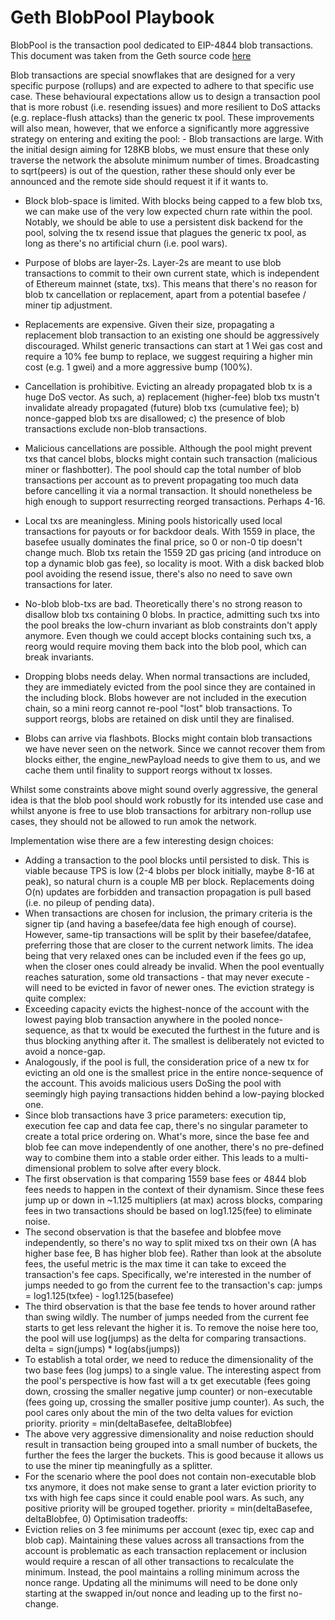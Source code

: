 # Geth BlobPool Playbook


BlobPool is the transaction pool dedicated to EIP-4844 blob transactions. This document
was taken from the Geth source code [here](https://github.com/ethereum/go-ethereum/blob/93c541ad563124e81d125c7ebe78938175229b2e/core/txpool/blobpool/blobpool.go#L132-L293)

Blob transactions are special snowflakes that are designed for a very specific
purpose (rollups) and are expected to adhere to that specific use case. These
behavioural expectations allow us to design a transaction pool that is more robust
(i.e. resending issues) and more resilient to DoS attacks (e.g. replace-flush
attacks) than the generic tx pool. These improvements will also mean, however,
that we enforce a significantly more aggressive strategy on entering and exiting
the pool:
    - Blob transactions are large. With the initial design aiming for 128KB blobs,
    we must ensure that these only traverse the network the absolute minimum
    number of times. Broadcasting to sqrt(peers) is out of the question, rather
    these should only ever be announced and the remote side should request it if
    it wants to.
    
  - Block blob-space is limited. With blocks being capped to a few blob txs, we
    can make use of the very low expected churn rate within the pool. Notably,
    we should be able to use a persistent disk backend for the pool, solving
    the tx resend issue that plagues the generic tx pool, as long as there's no
    artificial churn (i.e. pool wars).
    
  - Purpose of blobs are layer-2s. Layer-2s are meant to use blob transactions to
    commit to their own current state, which is independent of Ethereum mainnet
    (state, txs). This means that there's no reason for blob tx cancellation or
    replacement, apart from a potential basefee / miner tip adjustment.
    
  - Replacements are expensive. Given their size, propagating a replacement
    blob transaction to an existing one should be aggressively discouraged.
    Whilst generic transactions can start at 1 Wei gas cost and require a 10%
    fee bump to replace, we suggest requiring a higher min cost (e.g. 1 gwei)
    and a more aggressive bump (100%).
    
  - Cancellation is prohibitive. Evicting an already propagated blob tx is a huge
    DoS vector. As such, a) replacement (higher-fee) blob txs mustn't invalidate
    already propagated (future) blob txs (cumulative fee); b) nonce-gapped blob
    txs are disallowed; c) the presence of blob transactions exclude non-blob
    transactions.
    
  - Malicious cancellations are possible. Although the pool might prevent txs
    that cancel blobs, blocks might contain such transaction (malicious miner
    or flashbotter). The pool should cap the total number of blob transactions
    per account as to prevent propagating too much data before cancelling it
    via a normal transaction. It should nonetheless be high enough to support
    resurrecting reorged transactions. Perhaps 4-16.
    
  - Local txs are meaningless. Mining pools historically used local transactions
    for payouts or for backdoor deals. With 1559 in place, the basefee usually
    dominates the final price, so 0 or non-0 tip doesn't change much. Blob txs
    retain the 1559 2D gas pricing (and introduce on top a dynamic blob gas fee),
    so locality is moot. With a disk backed blob pool avoiding the resend issue,
    there's also no need to save own transactions for later.
    
  - No-blob blob-txs are bad. Theoretically there's no strong reason to disallow
    blob txs containing 0 blobs. In practice, admitting such txs into the pool
    breaks the low-churn invariant as blob constraints don't apply anymore. Even
    though we could accept blocks containing such txs, a reorg would require moving
    them back into the blob pool, which can break invariants.
    
  - Dropping blobs needs delay. When normal transactions are included, they
    are immediately evicted from the pool since they are contained in the
    including block. Blobs however are not included in the execution chain,
    so a mini reorg cannot re-pool "lost" blob transactions. To support reorgs,
    blobs are retained on disk until they are finalised.
    
  - Blobs can arrive via flashbots. Blocks might contain blob transactions we
    have never seen on the network. Since we cannot recover them from blocks
    either, the engine_newPayload needs to give them to us, and we cache them
    until finality to support reorgs without tx losses.
    
Whilst some constraints above might sound overly aggressive, the general idea is
that the blob pool should work robustly for its intended use case and whilst
anyone is free to use blob transactions for arbitrary non-rollup use cases,
they should not be allowed to run amok the network.

Implementation wise there are a few interesting design choices:
  - Adding a transaction to the pool blocks until persisted to disk. This is
    viable because TPS is low (2-4 blobs per block initially, maybe 8-16 at
    peak), so natural churn is a couple MB per block. Replacements doing O(n)
    updates are forbidden and transaction propagation is pull based (i.e. no
    pileup of pending data).
  - When transactions are chosen for inclusion, the primary criteria is the
    signer tip (and having a basefee/data fee high enough of course). However,
    same-tip transactions will be split by their basefee/datafee, preferring
    those that are closer to the current network limits. The idea being that
    very relaxed ones can be included even if the fees go up, when the closer
    ones could already be invalid.
When the pool eventually reaches saturation, some old transactions - that may
never execute - will need to be evicted in favor of newer ones. The eviction
strategy is quite complex:
  - Exceeding capacity evicts the highest-nonce of the account with the lowest
    paying blob transaction anywhere in the pooled nonce-sequence, as that tx
    would be executed the furthest in the future and is thus blocking anything
    after it. The smallest is deliberately not evicted to avoid a nonce-gap.
  - Analogously, if the pool is full, the consideration price of a new tx for
    evicting an old one is the smallest price in the entire nonce-sequence of
    the account. This avoids malicious users DoSing the pool with seemingly
    high paying transactions hidden behind a low-paying blocked one.
  - Since blob transactions have 3 price parameters: execution tip, execution
    fee cap and data fee cap, there's no singular parameter to create a total
    price ordering on. What's more, since the base fee and blob fee can move
    independently of one another, there's no pre-defined way to combine them
    into a stable order either. This leads to a multi-dimensional problem to
    solve after every block.
  - The first observation is that comparing 1559 base fees or 4844 blob fees
    needs to happen in the context of their dynamism. Since these fees jump
    up or down in ~1.125 multipliers (at max) across blocks, comparing fees
    in two transactions should be based on log1.125(fee) to eliminate noise.
  - The second observation is that the basefee and blobfee move independently,
    so there's no way to split mixed txs on their own (A has higher base fee,
    B has higher blob fee). Rather than look at the absolute fees, the useful
    metric is the max time it can take to exceed the transaction's fee caps.
    Specifically, we're interested in the number of jumps needed to go from
    the current fee to the transaction's cap:
    jumps = log1.125(txfee) - log1.125(basefee)
  - The third observation is that the base fee tends to hover around rather
    than swing wildly. The number of jumps needed from the current fee starts
    to get less relevant the higher it is. To remove the noise here too, the
    pool will use log(jumps) as the delta for comparing transactions.
    delta = sign(jumps) * log(abs(jumps))
  - To establish a total order, we need to reduce the dimensionality of the
    two base fees (log jumps) to a single value. The interesting aspect from
    the pool's perspective is how fast will a tx get executable (fees going
    down, crossing the smaller negative jump counter) or non-executable (fees
    going up, crossing the smaller positive jump counter). As such, the pool
    cares only about the min of the two delta values for eviction priority.
    priority = min(deltaBasefee, deltaBlobfee)
  - The above very aggressive dimensionality and noise reduction should result
    in transaction being grouped into a small number of buckets, the further
    the fees the larger the buckets. This is good because it allows us to use
    the miner tip meaningfully as a splitter.
  - For the scenario where the pool does not contain non-executable blob txs
    anymore, it does not make sense to grant a later eviction priority to txs
    with high fee caps since it could enable pool wars. As such, any positive
    priority will be grouped together.
    priority = min(deltaBasefee, deltaBlobfee, 0)
Optimisation tradeoffs:
  - Eviction relies on 3 fee minimums per account (exec tip, exec cap and blob
    cap). Maintaining these values across all transactions from the account is
    problematic as each transaction replacement or inclusion would require a
    rescan of all other transactions to recalculate the minimum. Instead, the
    pool maintains a rolling minimum across the nonce range. Updating all the
    minimums will need to be done only starting at the swapped in/out nonce
    and leading up to the first no-change.